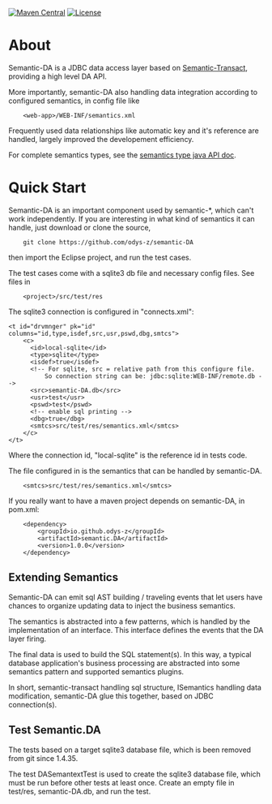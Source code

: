 [![Maven Central](https://maven-badges.herokuapp.com/maven-central/io.github.odys-z/semantic.DA/badge.svg)](https://maven-badges.herokuapp.com/maven-central/io.github.odys-z/semantic.DA/)
[![License](http://img.shields.io/:license-apache-blue.svg)](http://www.apache.org/licenses/LICENSE-2.0.html)

# About

Semantic-DA is a JDBC data access layer based on [Semantic-Transact](https://github.com/odys-z/semantic-transact),
providing a high level DA API.

More importantly, semantic-DA also handling data integration according to configured
semantics, in config file like

~~~
    <web-app>/WEB-INF/semantics.xml
~~~

Frequently used data relationships like automatic key and it's reference are handled,
largely improved the developement efficiency.

For complete semantics types, see the [semantics type java API doc](https://odys-z.github.io/javadoc/semantic.DA/io/odysz/semantic/DASemantics.smtype.html).

# Quick Start

Semantic-DA is an important component used by semantic-*, which can't work independently.
If you are interesting in what kind of semantics it can handle, just download or clone
the source,

~~~
    git clone https://github.com/odys-z/semantic-DA
~~~

then import the Eclipse project, and run the test cases.

The test cases come with a sqlite3 db file and necessary config files. See files in

~~~
    <project>/src/test/res
~~~

The sqlite3 connection is configured in "connects.xml":

~~~
<t id="drvmnger" pk="id" columns="id,type,isdef,src,usr,pswd,dbg,smtcs">
	<c>
	  <id>local-sqlite</id>
	  <type>sqlite</type>
	  <isdef>true</isdef>
	  <!-- For sqlite, src = relative path from this configure file.
		  So connection string can be: jdbc:sqlite:WEB-INF/remote.db -->
	  <src>semantic-DA.db</src>
	  <usr>test</usr>
	  <pswd>test</pswd>
	  <!-- enable sql printing -->
	  <dbg>true</dbg>
	  <smtcs>src/test/res/semantics.xml</smtcs>
	</c>
</t>
~~~

Where the connection id, "local-sqlite" is the reference id in tests code.

The file configured in <smtcs/> is the semantics that can be handled by semantic-DA.

~~~
    <smtcs>src/test/res/semantics.xml</smtcs>
~~~

If you really want to have a maven project depends on semantic-DA, in pom.xml:

~~~
	<dependency>
		<groupId>io.github.odys-z</groupId>
		<artifactId>semantic.DA</artifactId>
		<version>1.0.0</version>
	</dependency>
~~~

## Extending Semantics

Semantic-DA can emit sql AST building / traveling events that let users have chances
to organize updating data to inject the business semantics.

The semantics is abstracted into a few patterns, which is handled by the implementation
of an interface. This interface defines the events that the DA layer firing.

The final data is used to build the SQL statement(s). In this way, a typical database
application's business processing are abstracted into some semantics pattern and
supported semantics plugins.

In short, semantic-transact handling sql structure, ISemantics handling data
modification, semantic-DA glue this together, based on JDBC connection(s).

## Test Semantic.DA

The tests based on a target sqlite3 database file, which is been removed from git
since 1.4.35.

The test DASemantextTest is used to create the sqlite3 database file, which must
be run before other tests at least once. Create an empty file in test/res, semantic-DA.db,
and run the test.
